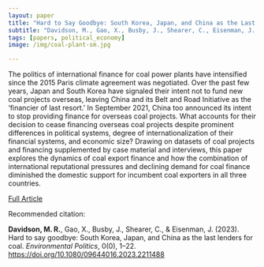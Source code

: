 ```yaml
---
layout: paper
title: "Hard to Say Goodbye: South Korea, Japan, and China as the Last Lenders for Coal"
subtitle: "Davidson, M., Gao, X., Busby, J., Shearer, C., Eisenman, J. <i>Environmental Politics</i>."
tags: [papers, political_economy]
image: /img/coal-plant-sm.jpg

---
```


The politics of international finance for coal power plants have intensified since the 2015 Paris climate agreement was negotiated. Over the past few years, Japan and South Korea have signaled their intent not to fund new coal projects overseas, leaving China and its Belt and Road Initiative as the ‘financier of last resort.’ In September 2021, China too announced its intent to stop providing finance for overseas coal projects. What accounts for their decision to cease financing overseas coal projects despite prominent differences in political systems, degree of internationalization of their financial systems, and economic size? Drawing on datasets of coal projects and financing supplemented by case material and interviews, this paper explores the dynamics of coal export finance and how the combination of international reputational pressures and declining demand for coal finance diminished the domestic support for incumbent coal exporters in all three countries.

[Full Article](https://www.tandfonline.com/doi/epdf/10.1080/09644016.2023.2211488)


Recommended citation:

**Davidson, M. R.**, Gao, X., Busby, J., Shearer, C., & Eisenman, J. (2023). Hard to say goodbye: South Korea, Japan, and China as the last lenders for coal. _Environmental Politics_, 0(0), 1–22. https://doi.org/10.1080/09644016.2023.2211488



